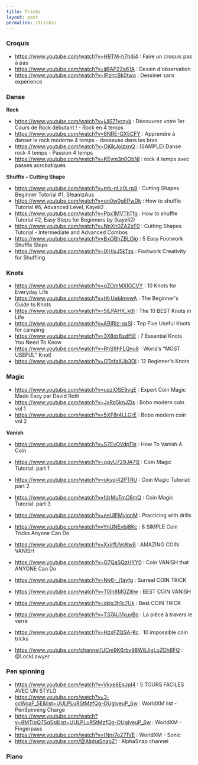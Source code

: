 ```yaml
---
title: Tricks
layout: post
permalink: /tricks/
---
```


### Croquis

- https://www.youtube.com/watch?v=H9TM-h7h4i4 : Faire un croquis pas à pas
- https://www.youtube.com/watch?v=ijBAP2Za61A : Dessin d'observation
- https://www.youtube.com/watch?v=IPzhcBk0two : Dessiner sans expérience

### Danse 

**Rock**   
- https://www.youtube.com/watch?v=jJiS71yrnyk : Découvrez votre 1er Cours de Rock débutant ! - Rock en 4 temps
- https://www.youtube.com/watch?v=8NRE-GX5CFY : Apprendre à danser le rock moderne 4 temps - danseuse dans les bras
- https://www.youtube.com/watch?v=Oj6kJoizxnQ : (SAMPLE) Danse rock 4 temps - Passion 4 temps
- https://www.youtube.com/watch?v=KEvm3n0ObNI : rock 4 temps avec passes acrobatiques

**Shuffle - Cutting Shape**  
- https://www.youtube.com/watch?v=mb-nLc0Lrp8 : Cutting Shapes Beginner Tutorial #1, SteamzAus
- https://www.youtube.com/watch?v=on0w0gEPwDk : How to shuffle Tutorial #6, Advanced Level, Kayeli2
- https://www.youtube.com/watch?v=Pbx1MVThTfg : How to shuffle Tutorial #2, Easy Steps for Beginners by (kayeli2)
- https://www.youtube.com/watch?v=NnXh0ZAZxF0 : Cutting Shapes Tutorial - Intermediate and Advanced Combos
- https://www.youtube.com/watch?v=BxOBhZBLOio : 5 Easy Footwork Shuffle Steps
- https://www.youtube.com/watch?v=lXHjxJ5kTzs : Footwork Creativity for Shuffling

### Knots

- https://www.youtube.com/watch?v=qZOmMXIGCVY : 10 Knots for Everyday Life
- https://www.youtube.com/watch?v=tK-UebImvwA : The Beginner's Guide to Knots
- https://www.youtube.com/watch?v=5lLPAHK_k6I : The 10 BEST Knots in Life
- https://www.youtube.com/watch?v=ABIRlz-qxSI : Top Five Useful Knots for camping
- https://www.youtube.com/watch?v=3X8drKsdf5E : 7 Essential Knots You Need To Know
- https://www.youtube.com/watch?v=RhS9hFLQnu8 : World’s “MOST USEFUL” Knot!
- https://www.youtube.com/watch?v=OTofaXJb3OI : 12 Beginner's Knots

### Magic

- https://www.youtube.com/watch?v=uazjOSE9vgE : Expert Coin Magic Made Easy par David Roth
- https://www.youtube.com/watch?v=JxRo5knJZis : Bobo modern coin vol 1
- https://www.youtube.com/watch?v=5XF8r4LLGrE : Bobo modern coin vol 2

**Vanish**   
- https://www.youtube.com/watch?v=S7EvOVdpTIs : How To Vanish A Coin
- https://www.youtube.com/watch?v=ggyU729JA7Q : Coin Magic Tutorial: part 1
- https://www.youtube.com/watch?v=okyqi42PTRU : Coin Magic Tutorial: part 2
- https://www.youtube.com/watch?v=fdrMuTmC6mQ : Coin Magic Tutorial: part 3
- https://www.youtube.com/watch?v=eeUlFMyionM : Practicing with drills

- https://www.youtube.com/watch?v=YnUNEvbj8Kc : 8 SIMPLE Coin Tricks Anyone Can Do
- https://www.youtube.com/watch?v=XxjrfUVcKw8 : AMAZING COIN VANISH
- https://www.youtube.com/watch?v=G7QaSQzHYY0 : Coin VANISH that ANYONE Can Do
- https://www.youtube.com/watch?v=Nv6-_j1ayfg : Surreal COIN TRICK
- https://www.youtube.com/watch?v=T0Ih8MOZl6w : BEST COIN VANISH
- https://www.youtube.com/watch?v=xkig3h1c7Uk : Best COIN TRICK
- https://www.youtube.com/watch?v=T37AUVkuyBo : La pièce à travers le verre
- https://www.youtube.com/watch?v=HzxFZQSA-Kc : 10 impossible coin tricks

- https://www.youtube.com/channel/UCm9K6rby98W8JigLoZOh6FQ : @LockLawyer

### Pen spinning

- https://www.youtube.com/watch?v=Vkxe8ExJpI4 : 5 TOURS FACILES AVEC UN STYLO
- https://www.youtube.com/watch?v=3-ccWgaF_5E&list=UULPLuRStMzfQg-OUglveuP_6w : WorldXM list - PenSpinning Charge
- https://www.youtube.com/watch?v=8MTipQ7Sq5s&list=UULPLuRStMzfQg-OUglveuP_6w : WorldXM - Fingerpass
- https://www.youtube.com/watch?v=tNnr7e271VE : WorldXM - Sonic
- https://www.youtube.com/@AlphaSnap21 : AlphaSnap channel

### Piano
